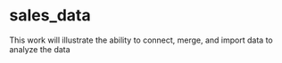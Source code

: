 # sales_data
This work will illustrate the ability to connect, merge, and import data to analyze the data
